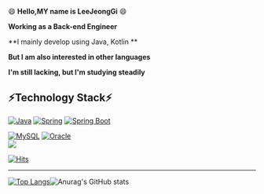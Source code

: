 <!--
**LeeJeongGi/LeeJeongGi** is a ✨ _special_ ✨ repository because its `README.md` (this file) appears on your GitHub profile.

Here are some ideas to get you started:

- 🔭 I’m currently working on ...
- 🌱 I’m currently learning ...
- 👯 I’m looking to collaborate on ...
- 🤔 I’m looking for help with ...
- 💬 Ask me about ...
- 📫 How to reach me: ...
- 😄 Pronouns: ...
- ⚡ Fun fact: ...
-->


😄 **Hello,MY name is LeeJeongGi** 😄

**Working as a Back-end Engineer**

**I mainly develop using Java, Kotlin **

**But I am also interested in other languages**

**I'm still lacking, but I'm studying steadily**

⚡**Technology Stack**⚡
---

[![Java](https://img.shields.io/badge/Java-007396?style=flat-square&logo=Java&logoColor=black)](AlgoritymStudy) [![Spring](https://img.shields.io/badge/Spring-6DB33F?style=flat-square&logo=Spring&logoColor=black)](/core-spring) [![Spring Boot](https://img.shields.io/badge/Spring-6DB33F?style=flat-square&logo=SpringBoot&logoColor=black)](github.com/LeeJeongGi/core-spring)

[![MySQL](https://img.shields.io/badge/MySQL-4479A1?style=flat-square&logo=MySQL&logoColor=black)](github.com/LeeJeongGi/TODO-List) [![Oracle](https://img.shields.io/badge/Oracle-F80000?style=flat-square&logo=Oracle&logoColor=black)](github.com/LeeJeongGi/TODO-List)  
<a href="https://hhpluscertificateofcompletion.oopy.io/"><img src="https://static.spartacodingclub.kr/hanghae99/plus/completion/badge_black.svg" /></a>



[![Hits](https://hits.seeyoufarm.com/api/count/incr/badge.svg?url=https%3A%2F%2Fgithub.com%2FLeeJeongGi&count_bg=%2379C83D&title_bg=%23555555&icon=probot.svg&icon_color=%23E7E7E7&title=hits&edge_flat=false)](https://hits.seeyoufarm.com)

---
[![Top Langs](https://github-readme-stats.vercel.app/api/top-langs/?username=LeeJeongGi&layout=compact&theme=radical&langs_count=8)](https://github.com/anuraghazra/github-readme-stats)![Anurag's GitHub stats](https://github-readme-stats.vercel.app/api?username=LeeJeongGi&show_icons=true&theme=radical)
 

